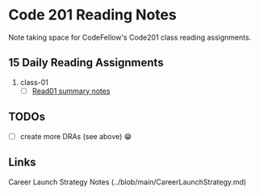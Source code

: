 # Code 201 Reading Notes
Note taking space for CodeFellow's Code201 class reading assignments.

## 15 Daily Reading Assignments
1. class-01
   - [ ] [Read01 summary notes](../blob/main/class-01.md)

<!-- obvioudly this content will change once reading begins -->

## TODOs
- [ ] create more DRAs (see above) :grin:

## Links
Career Launch Strategy Notes (../blob/main/CareerLaunchStrategy.md)
